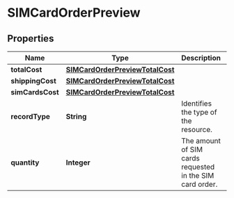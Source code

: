 

# SIMCardOrderPreview


## Properties

Name | Type | Description | Notes
------------ | ------------- | ------------- | -------------
**totalCost** | [**SIMCardOrderPreviewTotalCost**](SIMCardOrderPreviewTotalCost.md) |  |  [optional]
**shippingCost** | [**SIMCardOrderPreviewTotalCost**](SIMCardOrderPreviewTotalCost.md) |  |  [optional]
**simCardsCost** | [**SIMCardOrderPreviewTotalCost**](SIMCardOrderPreviewTotalCost.md) |  |  [optional]
**recordType** | **String** | Identifies the type of the resource. |  [optional] [readonly]
**quantity** | **Integer** | The amount of SIM cards requested in the SIM card order. |  [optional]



